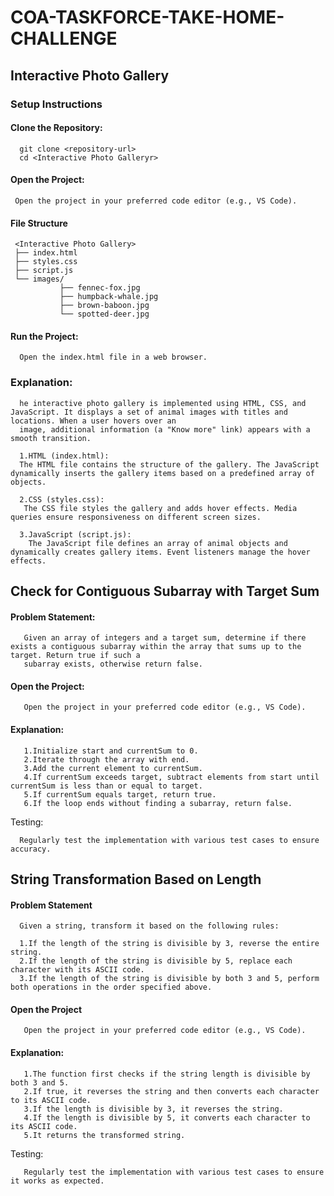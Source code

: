 ﻿# COA-TASKFORCE-TAKE-HOME-CHALLENGE
 ## Interactive Photo Gallery
 ### Setup Instructions
 #### Clone the Repository:
      git clone <repository-url>
      cd <Interactive Photo Galleryr>
 #### Open the Project:
     Open the project in your preferred code editor (e.g., VS Code).
 #### File Structure
     <Interactive Photo Gallery>
     ├── index.html
     ├── styles.css
     ├── script.js
     └── images/
               ├── fennec-fox.jpg
               ├── humpback-whale.jpg
               ├── brown-baboon.jpg
               └── spotted-deer.jpg
   
  #### Run the Project:
      Open the index.html file in a web browser.
  ### Explanation:
      he interactive photo gallery is implemented using HTML, CSS, and JavaScript. It displays a set of animal images with titles and locations. When a user hovers over an 
      image, additional information (a "Know more" link) appears with a smooth transition.

      1.HTML (index.html):
      The HTML file contains the structure of the gallery. The JavaScript dynamically inserts the gallery items based on a predefined array of objects.

      2.CSS (styles.css):
       The CSS file styles the gallery and adds hover effects. Media queries ensure responsiveness on different screen sizes.

      3.JavaScript (script.js):
        The JavaScript file defines an array of animal objects and dynamically creates gallery items. Event listeners manage the hover effects.
  ## Check for Contiguous Subarray with Target Sum
  #### Problem Statement:
       Given an array of integers and a target sum, determine if there exists a contiguous subarray within the array that sums up to the target. Return true if such a 
       subarray exists, otherwise return false.
  #### Open the Project:
       Open the project in your preferred code editor (e.g., VS Code).

  #### Explanation:
       1.Initialize start and currentSum to 0.
       2.Iterate through the array with end.
       3.Add the current element to currentSum.
       4.If currentSum exceeds target, subtract elements from start until currentSum is less than or equal to target.
       5.If currentSum equals target, return true.
       6.If the loop ends without finding a subarray, return false.
   Testing:

      Regularly test the implementation with various test cases to ensure accuracy.
  
 ## String Transformation Based on Length
 #### Problem Statement
      Given a string, transform it based on the following rules:
      
      1.If the length of the string is divisible by 3, reverse the entire string.
      2.If the length of the string is divisible by 5, replace each character with its ASCII code.
      3.If the length of the string is divisible by both 3 and 5, perform both operations in the order specified above.
 #### Open the Project
       Open the project in your preferred code editor (e.g., VS Code).

 #### Explanation:
       1.The function first checks if the string length is divisible by both 3 and 5.
       2.If true, it reverses the string and then converts each character to its ASCII code.
       3.If the length is divisible by 3, it reverses the string.
       4.If the length is divisible by 5, it converts each character to its ASCII code.
       5.It returns the transformed string.
       
   Testing:
   
       Regularly test the implementation with various test cases to ensure it works as expected.  



